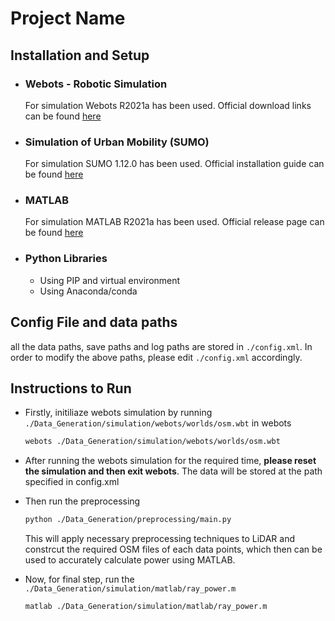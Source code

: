 # Project Name

## Installation and Setup

*   ### Webots - Robotic Simulation
    For simulation Webots R2021a has been used. Official download links can be found [here](https://github.com/cyberbotics/webots/releases/tag/R2021a)

*   ### Simulation of Urban Mobility (SUMO)
    For simulation SUMO 1.12.0 has been used. Official installation guide can be found [here](https://sumo.dlr.de/docs/Downloads.php)

*   ### MATLAB
    For simulation MATLAB R2021a has been used. Official release page can be found [here](https://in.mathworks.com/products/new_products/release2021a.html)

*   ### Python Libraries
    *   Using PIP and virtual environment
    *   Using Anaconda/conda


## Config File and data paths
all the data paths, save paths and log paths are stored in ```./config.xml```. In order to modify the above paths, please edit ```./config.xml``` accordingly.

## Instructions to Run
*   Firstly, initiliaze webots simulation by running ```./Data_Generation/simulation/webots/worlds/osm.wbt``` in webots

    ```bash   
    webots ./Data_Generation/simulation/webots/worlds/osm.wbt
    ```
    
*   After running the webots simulation for the required time, **please reset the simulation and then exit webots**. 
The data will be stored at the path specified in config.xml

*   Then run the preprocessing
    ```bash
    python ./Data_Generation/preprocessing/main.py
    ```    
    This will apply necessary preprocessing techniques to LiDAR and constrcut the required OSM files of each data points, which then can be used to accurately calculate power using MATLAB.

*   Now, for final step, run the ```./Data_Generation/simulation/matlab/ray_power.m```

    ```bash
    matlab ./Data_Generation/simulation/matlab/ray_power.m
    ```